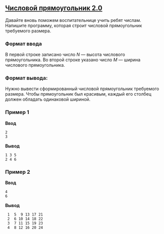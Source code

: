 ## [Числовой прямоугольник 2.0](../../../solutions/2.4/24_m.py)

Давайте вновь поможем воспитательнице учить ребят числам. Напишите программу, которая строит числовой прямоугольник требуемого размера.

### Формат ввода

В первой строке записано число $N$ — высота числового прямоугольника.
Во второй строке указано число $M$ — ширина числового прямоугольника.

### Формат вывода:

Нужно вывести сформированный числовой прямоугольник требуемого размера.
Чтобы прямоугольник был красивым, каждый его столбец должен обладать одинаковой шириной.

### Пример 1

**Ввод**
```plaintext
2
3
```

**Вывод**
```plaintext
1 3 5
2 4 6
```

### Пример 2

**Ввод**
```plaintext
4
6
```

**Вывод**
```plaintext
 1  5  9 13 17 21
 2  6 10 14 18 22
 3  7 11 15 19 23
 4  8 12 16 20 24
```